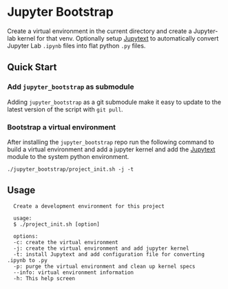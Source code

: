 # Jupyter Bootstrap

Create a virtual environment in the current directory and create a Jupyter-lab kernel for that venv. Optionally setup [Jupytext](https://jupytext.readthedocs.io/en/latest/) to automatically convert Jupyter Lab `.ipynb` files into flat python `.py` files.

## Quick Start

### Add `jupyter_bootstrap` as submodule

Adding `jupyter_bootstrap` as a git submodule make it easy to update to the latest version of the script with `git pull`. 

### Bootstrap a virtual environment

After installing the `jupyter_bootstrap` repo run the following command to build a virtual environment and add a jupyter kernel and add the [Jupytext](https://jupytext.readthedocs.io/en/latest/) module to the system python environment.

`./jupyter_bootstrap/project_init.sh -j -t`

## Usage

```text
  Create a development environment for this project

  usage:
  $ ./project_init.sh [option]

  options:
  -c: create the virtual environment
  -j: create the virtual environment and add jupyter kernel
  -t: install Jupytext and add configuration file for converting .ipynb to .py
  -p: purge the virtual environment and clean up kernel specs
  --info: virtual environment information
  -h: This help screen
```